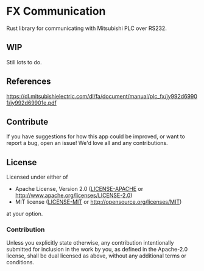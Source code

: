 # FX Communication

Rust library for communicating with Mitsubishi PLC over RS232.


## WIP
Still lots to do.


## References
https://dl.mitsubishielectric.com/dl/fa/document/manual/plc_fx/jy992d69901/jy992d69901e.pdf

## Contribute
If you have suggestions for how this app could be improved, or want to report a bug, open an issue! We'd love all and any contributions.

## License
Licensed under either of

- Apache License, Version 2.0 ([LICENSE-APACHE](LICENSE-APACHE) or
  http://www.apache.org/licenses/LICENSE-2.0)
- MIT license ([LICENSE-MIT](LICENSE-MIT) or http://opensource.org/licenses/MIT)

at your option.

### Contribution

Unless you explicitly state otherwise, any contribution intentionally submitted for inclusion in the
work by you, as defined in the Apache-2.0 license, shall be dual licensed as above, without any
additional terms or conditions.
